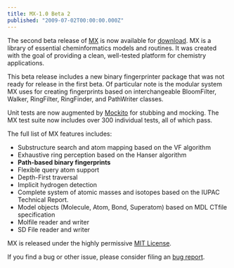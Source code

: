 ```yaml
---
title: MX-1.0 Beta 2
published: "2009-07-02T00:00:00.000Z"
---
```


The second beta release of [MX](http://metamolecular.com/mx) is now available for [download](http://github.com/metamolecular/mx/downloads). MX is a library of essential cheminformatics models and routines. It was created with the goal of providing a clean, well-tested platform for chemistry applications.

This beta release includes a new binary fingerprinter package that was not ready for release in the first beta. Of particular note is the modular system MX uses for creating fingerprints based on interchangeable BloomFilter, Walker, RingFilter, RingFinder, and PathWriter classes.

Unit tests are now augmented by [Mockito](http://mockito.org) for stubbing and mocking. The MX test suite now includes over 300 individual tests, all of which pass.

The full list of MX features includes:

-  Substructure search and atom mapping based on the VF algorithm
-  Exhaustive ring perception based on the Hanser algorithm
-  **Path-based binary fingerprints**
-  Flexible query atom support
-  Depth-First traversal
-  Implicit hydrogen detection
-  Complete system of atomic masses and isotopes based on the IUPAC Technical Report.
-  Model objects (Molecule, Atom, Bond, Superatom) based on MDL CTfile specification
-  Molfile reader and writer
-  SD File reader and writer

MX is released under the highly permissive [MIT License](http://www.opensource.org/licenses/mit-license.php).

If you find a bug or other issue, please consider filing an [bug report](http://github.com/metamolecular/mx/issues).